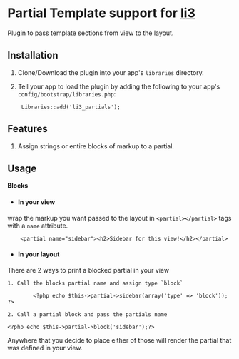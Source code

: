 # Partial Template support for [li3](http://lithify.me)
Plugin to pass template sections from view to the layout.

## Installation
1. Clone/Download the plugin into your app's ``libraries`` directory.
2. Tell your app to load the plugin by adding the following to your app's ``config/bootstrap/libraries.php``:

        Libraries::add('li3_partials');

## Features
1. Assign strings or entire blocks of markup to a partial.

## Usage
__Blocks__

* #### In your view
wrap the markup you want passed to the layout in `<partial></partial>` tags with a `name` attribute.

		<partial name="sidebar"><h2>Sidebar for this view!</h2></partial>

* #### In your layout
There are 2 ways to print a blocked partial in your view

	1. Call the blocks partial name and assign type `block`

			<?php echo $this->partial->sidebar(array('type' => 'block')); ?>

	2. Call a partial block and pass the partials name
	
```		
<?php echo $this->partial->block('sidebar');?>
```

Anywhere that you decide to place either of those will render the partial that was defined in your view.